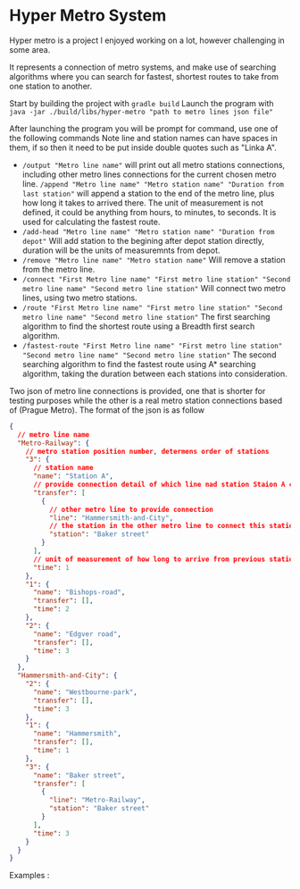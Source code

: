 # Hyper Metro System

Hyper metro is a project I enjoyed working on a lot, however challenging in some area.

It represents a connection of metro systems, and make use of searching algorithms where you can search for fastest, shortest routes to take from one station to another.

Start by building the project with `gradle build`
Launch the program with `java -jar ./build/libs/hyper-metro "path to metro lines json file"`

After launching the program you will be prompt for command, use one of the following commands
Note line and station names can have spaces in them, if so then it need to be put inside double quotes such as "Linka A".
- `/output "Metro line name"` will print out all metro stations connections, including other metro lines connections for the current chosen metro line.
`/append "Metro line name" "Metro station name" "Duration from last station"` will append a station to the end of the metro line, plus how long it takes to arrived there.
The unit of measurement is not defined, it could be anything from hours, to minutes, to seconds. It is used for calculating the fastest route.
- `/add-head "Metro line name" "Metro station name" "Duration from depot"` Will add station to the begining after depot station directly, duration will be the units of measuremnts from depot.
- `/remove "Metro line name" "Metro station name"` Will remove a station from the metro line.
- `/connect "First Metro line name" "First metro line station" "Second metro line name" "Second metro line station"` Will connect two metro lines, using two metro stations.
- `/route "First Metro line name" "First metro line station" "Second metro line name" "Second metro line station"` The first searching algorithm to find the shortest route using a Breadth first search algorithm.
- `/fastest-route "First Metro line name" "First metro line station" "Second metro line name" "Second metro line station"` The second searching algorithm to find the fastest route using A* searching algorithm, taking the duration between each stations into consideration.

Two json of metro line connections is provided, one that is shorter for testing purposes while the other is a real metro station connections based of (Prague Metro).
The format of the json is as follow
```json
{
  // metro line name
  "Metro-Railway": {
    // metro station position number, determens order of stations
    "3": {
      // station name
      "name": "Station A",
      // provide connection detail of which line nad station Staion A connects to as transfer station
      "transfer": [
        {
          // other metro line to provide connection
          "line": "Hammersmith-and-City",
          // the station in the other metro line to connect this station on
          "station": "Baker street"
        }
      ],
      // unit of measurement of how long to arrive from previous station.
      "time": 1
    },
    "1": {
      "name": "Bishops-road",
      "transfer": [],
      "time": 2
    },
    "2": {
      "name": "Edgver road",
      "transfer": [],
      "time": 3
    }
  },
  "Hammersmith-and-City": {
    "2": {
      "name": "Westbourne-park",
      "transfer": [],
      "time": 3
    },
    "1": {
      "name": "Hammersmith",
      "transfer": [],
      "time": 1
    },
    "3": {
      "name": "Baker street",
      "transfer": [
        {
          "line": "Metro-Railway",
          "station": "Baker street"
        }
      ],
      "time": 3
    }
  }
}
```
Examples : 
